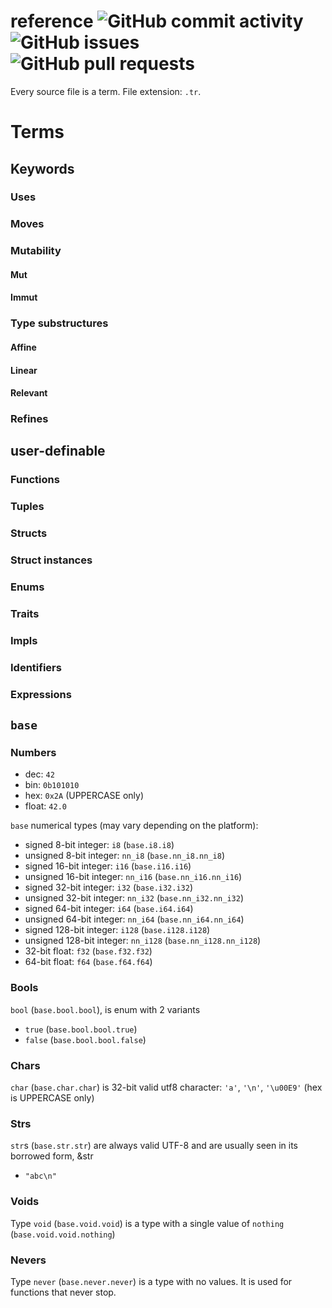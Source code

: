 # reference ![GitHub commit activity](https://img.shields.io/github/commit-activity/m/typerust/reference) ![GitHub issues](https://img.shields.io/github/issues/typerust/reference) ![GitHub pull requests](https://img.shields.io/github/issues-pr/typerust/reference)

Every source file is a term. File extension: ```.tr```.

# Terms

## Keywords

### Uses

### Moves

### Mutability

#### Mut

#### Immut

### Type substructures

#### Affine

#### Linear

#### Relevant

### Refines

## user-definable

### Functions

### Tuples

### Structs

### Struct instances

### Enums

### Traits

### Impls

### Identifiers

### Expressions

## ```base```

### Numbers

* dec: ```42```
* bin: ```0b101010```
* hex: ```0x2A``` (UPPERCASE only)
* float: ```42.0```

```base``` numerical types (may vary depending on the platform):
* signed 8-bit integer: ```i8``` (```base.i8.i8```)
* unsigned 8-bit integer: ```nn_i8``` (```base.nn_i8.nn_i8```)
* signed 16-bit integer: ```i16``` (```base.i16.i16```)
* unsigned 16-bit integer: ```nn_i16``` (```base.nn_i16.nn_i16```)
* signed 32-bit integer: ```i32``` (```base.i32.i32```)
* unsigned 32-bit integer: ```nn_i32``` (```base.nn_i32.nn_i32```)
* signed 64-bit integer: ```i64``` (```base.i64.i64```)
* unsigned 64-bit integer: ```nn_i64``` (```base.nn_i64.nn_i64```)
* signed 128-bit integer: ```i128``` (```base.i128.i128```)
* unsigned 128-bit integer: ```nn_i128``` (```base.nn_i128.nn_i128```)
* 32-bit float: ```f32``` (```base.f32.f32```)
* 64-bit float: ```f64``` (```base.f64.f64```)

### Bools
```bool``` (```base.bool.bool```), is enum with 2 variants
* ```true``` (```base.bool.bool.true```)
* ```false``` (```base.bool.bool.false```)

### Chars

```char``` (```base.char.char```) is 32-bit valid utf8 character: ```'a'```, ```'\n'```, ```'\u00E9'``` (hex is UPPERCASE only)

### Strs

```str```s (```base.str.str```) are always valid UTF-8 and are usually seen in its borrowed form, &str
* ```"abc\n"```

### Voids

Type ```void``` (```base.void.void```) is a type with a single value of ```nothing``` (```base.void.void.nothing```)

### Nevers

Type ```never``` (```base.never.never```) is a type with no values. It is used for functions that never stop.
